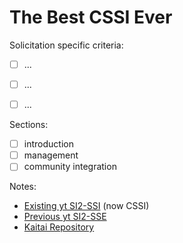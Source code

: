# The Best CSSI Ever

Solicitation specific criteria:

 - [ ] ...
 - [ ] ...
 - [ ] ...


Sections:

 - [ ] introduction
 - [ ] management
 - [ ] community integration
 
Notes:

 - [Existing yt SI2-SSI](https://figshare.com/articles/dataset/SI2-SSI_Inquiry-Focused_Volumetric_Data_Analysis_Across_Scientific_Domains_Sustaining_and_Expanding_the_yt_Community/2061465) (now CSSI)
 - [Previous yt SI2-SSE](https://figshare.com/articles/journal_contribution/SI2_SSE_yt_Reusable_Components_for_Simulating_Analyzing_and_Visualizing_Astrophysical_Systems/909413)
 - [Kaitai Repository](https://github.com/kaitai-io/kaitai_struct)

